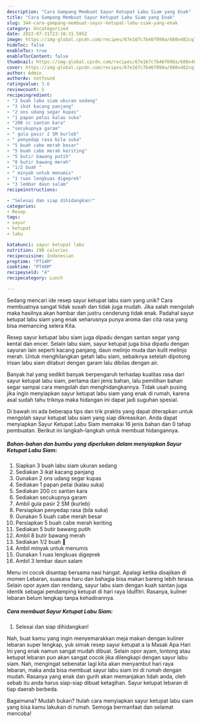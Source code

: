 ```yaml
---
description: "Cara Gampang Membuat Sayur Ketupat Labu Siam yang Enak"
title: "Cara Gampang Membuat Sayur Ketupat Labu Siam yang Enak"
slug: 344-cara-gampang-membuat-sayur-ketupat-labu-siam-yang-enak
category: Uncategorized
date: 2022-07-31T23:18:31.595Z
image: https://img-global.cpcdn.com/recipes/67e167c7b46f098a/680x482cq70/sayur-ketupat-labu-siam-foto-resep-utama.jpg
hideToc: false
enableToc: true
enableTocContent: false
thumbnail: https://img-global.cpcdn.com/recipes/67e167c7b46f098a/680x482cq70/sayur-ketupat-labu-siam-foto-resep-utama.jpg
cover: https://img-global.cpcdn.com/recipes/67e167c7b46f098a/680x482cq70/sayur-ketupat-labu-siam-foto-resep-utama.jpg
author: Admin
authorAv: notfound
ratingvalue: 3.6
reviewcount: 5
recipeingredient:
- "3 buah labu siam ukuran sedang"
- "3 ikat kacang panjang"
- "2 ons udang segar kupas"
- "1 papan petai kalau suka"
- "200 cc santan kara"
- "secukupnya garam"
- " gula pasir 2 SM kurleb"
- " penyedap rasa bila suka"
- "5 buah cabe merah besar"
- "5 buah cabe merah keriting"
- "5 butir bawang putih"
- "8 butir bawang merah"
- "1/2 buah "
- " minyak untuk menumis"
- "1 ruas lengkuas digeprek"
- "3 lembar daun salam"
recipeinstructions:

- "Selesai dan siap dihidangkan!"
categories:
- Resep
tags:
- sayur
- ketupat
- labu

katakunci: sayur ketupat labu 
nutrition: 290 calories
recipecuisine: Indonesian
preptime: "PT14M"
cooktime: "PT46M"
recipeyield: "4"
recipecategory: Lunch

---
```





Sedang mencari ide resep sayur ketupat labu siam yang unik? Cara membuatnya sangat tidak susah dan tidak juga mudah. Jika salah mengolah maka hasilnya akan hambar dan justru cenderung tidak enak. Padahal sayur ketupat labu siam yang enak seharusnya punya aroma dan cita rasa yang bisa memancing selera Kita.





Resep sayur ketupat labu siam juga dipadu dengan santan segar yang kental dan encer. Selain labu siam, sayur ketupat juga bisa dipadu dengan sayuran lain seperti kacang panjang, daun melinjo muda dan kulit melinjo merah. Untuk menghilangkan getah labu siam, sebaiknya setelah dipotong irisan labu siam ditaburi dengan garam lalu dibilas dengan air.

Banyak hal yang sedikit banyak berpengaruh terhadap kualitas rasa dari sayur ketupat labu siam, pertama dari jenis bahan, lalu pemilihan bahan segar sampai cara mengolah dan menghidangkannya. Tidak usah pusing jika ingin menyiapkan sayur ketupat labu siam yang enak di rumah, karena asal sudah tahu triknya maka hidangan ini dapat jadi suguhan spesial.






Di bawah ini ada beberapa tips dan trik praktis yang dapat diterapkan untuk mengolah sayur ketupat labu siam yang siap dikreasikan. Anda dapat menyiapkan Sayur Ketupat Labu Siam memakai 16 jenis bahan dan 0 tahap pembuatan. Berikut ini langkah-langkah untuk membuat hidangannya.

<!--inarticleads1-->

##### Bahan-bahan dan bumbu yang diperlukan dalam menyiapkan Sayur Ketupat Labu Siam:

1. Siapkan 3 buah labu siam ukuran sedang
1. Sediakan 3 ikat kacang panjang
1. Gunakan 2 ons udang segar kupas
1. Sediakan 1 papan petai (kalau suka)
1. Sediakan 200 cc santan kara
1. Sediakan secukupnya garam
1. Ambil  gula pasir 2 SM (kurleb)
1. Persiapkan  penyedap rasa (bila suka)
1. Gunakan 5 buah cabe merah besar
1. Persiapkan 5 buah cabe merah keriting
1. Sediakan 5 butir bawang putih
1. Ambil 8 butir bawang merah
1. Sediakan 1/2 buah 🍅
1. Ambil  minyak untuk menumis
1. Gunakan 1 ruas lengkuas digeprek
1. Ambil 3 lembar daun salam


Menu ini cocok disantap bersama nasi hangat. Apalagi ketika disajikan di momen Lebaran, suasana haru dan bahagia bisa makan bareng lebih terasa. Selain opor ayam dan rendang, sayur labu siam dengan kuah santan juga identik sebagai pendamping ketupat di hari raya Idulfitri. Rasanya, kuliner lebaran belum lengkap tanpa kehadirannya. 

<!--inarticleads2-->

##### Cara membuat Sayur Ketupat Labu Siam:


1. Selesai dan siap dihidangkan!

Nah, buat kamu yang ingin menyemarakkan meja makan dengan kuliner lebaran super lengkap, yuk simak resep sayur ketupat a la Masak Apa Hari Ini yang enak namun sangat mudah dibuat. Selain opor ayam, lontong atau ketupat lebaran pun akan sangat cocok jika dilengkapi dengan sayur labu siam. Nah, mengingat sebenatar lagi kita akan menyambut hari raya lebaran, maka anda bisa membuat sayur labu siam ini di rumah dengan mudah. Rasanya yang enak dan gurih akan memanjakan lidah anda, oleh sebab itu anda harus siap-siap dibuat ketagihan. Sayur ketupat lebaran di tiap daerah berbeda. 

Bagaimana? Mudah bukan? Itulah cara menyiapkan sayur ketupat labu siam yang bisa kamu lakukan di rumah. Semoga bermanfaat dan selamat mencoba!
